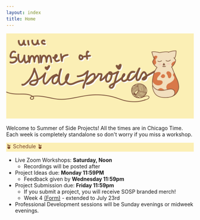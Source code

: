 ```yaml
---
layout: index
title: Home
---
```

<style>
.highlight { 
    background-color: #fcefb5;
    color: #784228;
}
</style>

![SOSP banner image](assets/banner.jpg)

Welcome to Summer of Side Projects! All the times are in Chicago Time. Each week is completely standalone so don't worry if you miss a workshop.

<div class="highlight">🪴 Schedule 🪴</div>

- Live Zoom Workshops: **Saturday, Noon**
  - Recordings will be posted after
- Project Ideas due: **Monday 11:59PM**
  - Feedback given by **Wednesday 11:59pm**
- Project Submission due: **Friday 11:59pm**
  - If you submit a project, you will receive SOSP branded merch!
  - Week 4 <a href = "https://forms.gle/iQKKLejg6yvJgiRR7">(Form)</a> - extended to July 23rd
- Professional Development sessions will be Sunday evenings or midweek evenings.
